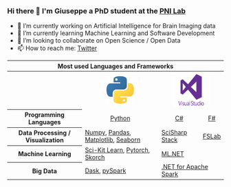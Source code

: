 ### Hi there 👋 I'm Giuseppe a PhD student at the <a href="https://pni-lab.github.io/">PNI Lab</a>

- 🔭 I’m currently working on Artificial Intelligence for Brain Imaging data
- 🌱 I’m currently learning Machine Learning and Software Development
- 👯 I’m looking to collaborate on Open Science / Open Data
- 📫 How to reach me: <a href="https://twitter.com/g_gallitto">Twitter</a>

 <table>
  <tr>
    <th colspan=4>Most used Languages and Frameworks</th>
  </tr>
  <tr>
    <th></th>
    <th><img src="python_logo.png" width=64 height=64></th>
    <th colspan=2><img src="principal.jpg" width=86 height=78></th>
  </tr>
  <tr>
   <th>Programming Languages</th>
    <td align=center><a href="https://www.python.org/">Python</a></td>
    <td align=center><a href="https://dotnet.microsoft.com/en-us/languages/csharp">C#</a></td>
    <td align=center><a href="https://dotnet.microsoft.com/en-us/languages/fsharp">F#</a></td>
  </tr>
  <tr>
    <th>Data Processing / Visualization</th>
    <td><a href="https://numpy.org/">Numpy</a>, 
     <a href="https://pandas.pydata.org/">Pandas</a>, 
     <a href="https://matplotlib.org/">Matplotlib</a>, 
     <a href="https://seaborn.pydata.org/">Seaborn</a>
    </td>
    <td><a href="https://scisharp.github.io/SciSharp/">SciSharp Stack</a></td>
    <td><a href="https://fslab.org/">FSLab</a></td>
  </tr>
  <tr>
    <th>Machine Learning</th>
    <td><a href="https://scikit-learn.org/stable/index.html">Sci-Kit Learn</a>, 
     <a href="https://pytorch.org/">Pytorch</a>, 
     <a href="https://skorch.readthedocs.io/en/stable/">Skorch</a>
    </td>
    <td colspan=2><a href="https://dotnet.microsoft.com/en-us/apps/machinelearning-ai/ml-dotnet">ML.NET</a></td>
  </tr>
  <tr>
    <th>Big Data</th>
    <td><a href="https://dask.org/">Dask</a>, 
     <a href="https://spark.apache.org/docs/latest/api/python/index.html">pySpark</a></td>
    <td colspan=2><a href="https://dotnet.microsoft.com/en-us/apps/data/spark">.NET for Apache Spark</a></td>
  </tr>
</table> 
